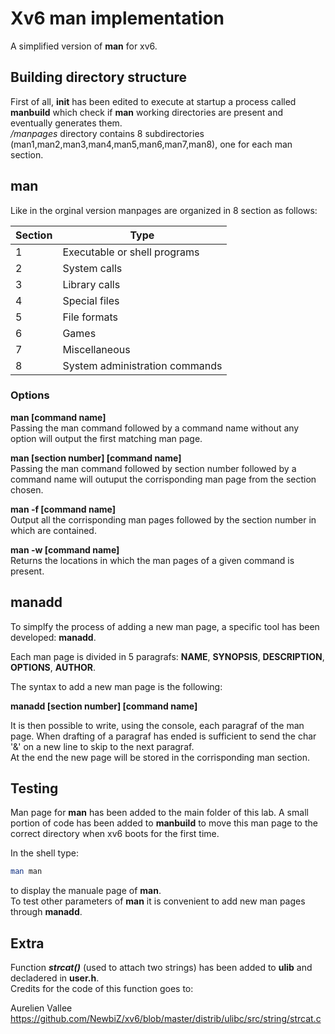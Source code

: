 # Xv6 man implementation  
A simplified version of **man** for xv6.

## Building directory structure  
First of all, **init** has been edited to execute at startup a process called **manbuild** which check if **man** working directories are present and eventually generates them.  
*/manpages* directory contains 8 subdirectories (man1,man2,man3,man4,man5,man6,man7,man8), one for each man section.

## man

Like in the orginal version manpages are organized in 8 section as follows:

| Section | Type |
| ------ | ------ |
| 1 | Executable or shell programs |
| 2 | System calls |
| 3 | Library calls |
| 4 | Special files |
| 5 | File formats |
| 6 | Games |
| 7 | Miscellaneous |
| 8 | System administration commands |


### Options  
**man [command name]**   
Passing the man command followed by a command name without any option will output the first matching man page.

**man [section number] [command name]**  
Passing the man command followed by section number followed by a command name will outuput the corrisponding man page from the section chosen.

**man -f [command name]**  
Output all the corrisponding man pages followed by the section number in which are contained.

**man -w [command name]**  
Returns the locations in which the man pages of a given command is present.

## manadd

To simplfy the process of adding a new man page, a specific tool has been developed: **manadd**.

Each man page is divided in 5 paragrafs: **NAME**, **SYNOPSIS**, **DESCRIPTION**, **OPTIONS**, **AUTHOR**.

The syntax to add a new man page is the following:

**manadd [section number] [command name]**

It is then possible to write, using the console, each paragraf of the man page. When drafting of a paragraf has ended is sufficient to send the char '&' on a new line to skip to the next paragraf.   
At the end the new page will be stored in the corrisponding man section.

## Testing

Man page for **man** has been added to the main folder of this lab. A small portion of code has been added to **manbuild** to move this man page to the correct directory when xv6 boots for the first time.

In the shell type:

```bash
man man
```

to display the manuale page of **man**.  
To test other parameters of **man** it is convenient to add new man pages through **manadd**.

## Extra

Function ***strcat()*** (used to attach two strings) has been added to **ulib** and decladered in **user.h**.  
Credits for the code of this function goes to: 

Aurelien Vallee
https://github.com/NewbiZ/xv6/blob/master/distrib/ulibc/src/string/strcat.c
